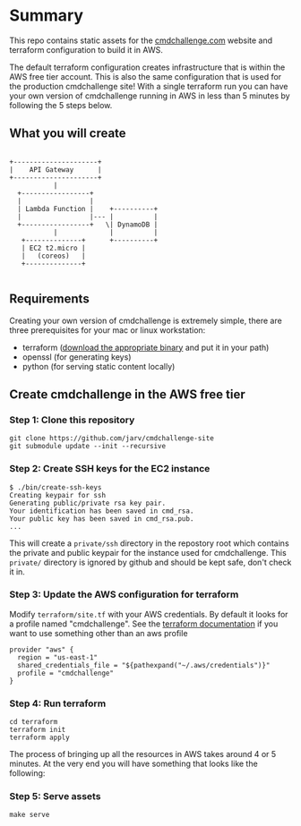 # Summary

This repo contains static assets for the [cmdchallenge.com](https://cmdchallenge.com) website and terraform
configuration to build it in AWS.

The default terraform configuration creates infrastructure that is within the AWS free tier account.
This is also the same configuration that is used for the production cmdchallenge site!
With a single terraform run you can have your own version of cmdchallenge running in AWS in less than 5 minutes
by following the 5 steps below.

## What you will create

```

+---------------------+
|    API Gateway      |
+---------------------+
           |
  +-----------------+
  |                 |
  | Lambda Function |    +----------+
  |                 |--- |          |
  +-----------------+   \| DynamoDB |
           |             |          |
   +--------------+      +----------+
   | EC2 t2.micro |
   |   (coreos)   |
   +--------------+
  
```

## Requirements

Creating your own version of cmdchallenge is extremely simple, there are three prerequisites for your mac or linux workstation:

* terraform ([download the appropriate binary](https://www.terraform.io/downloads.html) and put it in your path)
* openssl (for generating keys)
* python (for serving static content locally)


## Create cmdchallenge in the AWS free tier

### Step 1: Clone this repository

```
git clone https://github.com/jarv/cmdchallenge-site
git submodule update --init --recursive
```

### Step 2: Create SSH keys for the EC2 instance

```
$ ./bin/create-ssh-keys
Creating keypair for ssh
Generating public/private rsa key pair.
Your identification has been saved in cmd_rsa.
Your public key has been saved in cmd_rsa.pub.
...
```

This will create a `private/ssh` directory in the repostory root which contains the private and public keypair for the instance used for cmdchallenge.
This `private/` directory is ignored by github and should be kept safe, don't check it in.

### Step 3: Update the AWS configuration for terraform

Modify `terraform/site.tf` with your AWS credentials. By default it looks for a profile named "cmdchallenge".
See the [terraform documentation](https://www.terraform.io/docs/providers/aws/) if you want to use something other than an aws profile
```
provider "aws" {
  region = "us-east-1"
  shared_credentials_file = "${pathexpand("~/.aws/credentials")}"
  profile = "cmdchallenge"
}
```

### Step 4: Run terraform

```
cd terraform
terraform init
terraform apply
```

The process of bringing up all the resources in AWS takes around 4 or 5 minutes.
At the very end you will have something that looks like the following:

### Step 5: Serve assets

```
make serve
```




